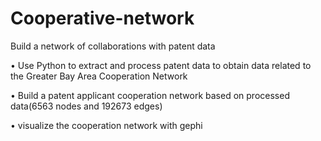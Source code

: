 # Cooperative-network
Build a network of collaborations with patent data

• Use Python to extract and process patent data to obtain data related to the Greater Bay Area Cooperation Network

• Build a patent applicant cooperation network based on processed data(6563 nodes and 192673 edges)

• visualize the cooperation network with gephi
